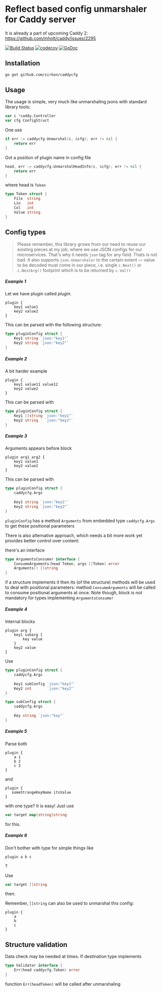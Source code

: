 # Reflect based config unmarshaler for Caddy server

It is already a part of upcoming Caddy 2: https://github.com/mholt/caddy/issues/2295

[![Build Status](https://travis-ci.org/sirkon/caddycfg.svg?branch=master)](https://travis-ci.org/sirkon/caddycfg) [![codecov](https://codecov.io/gh/sirkon/caddycfg/branch/master/graph/badge.svg)](https://codecov.io/gh/sirkon/caddycfg) [![GoDoc](https://godoc.org/github.com/sirkon/caddycfg?status.svg)](https://godoc.org/github.com/sirkon/caddycfg) 

## Installation

```bash
go get github.com/sirkon/caddycfg
``` 

## Usage

The usage is simple, very much like unmarshaling jsons with standard library tools:

```go
var c *caddy.Controller
var cfg ConfigStruct
```

One use
```go
if err := caddycfg.Unmarshal(c, &cfg); err != nil {
    return err
}
```

Got a position of plugin name in config file
```go
head, err := caddycfg.UnmarshalHeadInfo(c, &cfg); err != nil {
    return err
}
```
where head is `Token`
```go
type Token struct {
    File  string
    Lin   int
    Col   int
    Value string
}
```

## Config types

> Please remember, this library grows from our need to reuse our existing pieces at my job, where we use JSON configs for our microservices. That's why it needs `json` tag for any field. Thats is not bad. It also supports `json.Unmarshaler` to the certain extent — value to be decoded must come in our piece, i.e. single `c.Next()` or `c.NextArg()` footprint which is to be returned by `c.Val()`


##### Example 1

Let we have plugin called _plugin_.
 
```
plugin {
    key1 value1
    key2 value2
}
```

This can be parsed with the following structure: 

```go
type pluginConfig struct {
	Key1 string `json:"key1"`
	Key2 string `json:"key2"`
} 
```


##### Example 2


A bit harder example

```
plugin {
    key1 value11 value12
    key2 value2
}
```

This can be parsed with

```go
type pluginConfig struct {
	Key1 []string `json:"key1"`
	Key2 string   `json:"key2"`
}
```


##### Example 3

Arguments appears before block

```
plugin arg1 arg2 {
    key1 value1
    key2 value2
}
```

This can be parsed with

```go
type pluginConfig struct {
	caddycfg.Args
	
	Key1 string `json:"key1"`
	Key2 string `json:"key2"`
}
```

`pluginConfig` has a method `Arguments` from embedded type `caddycfg.Args` to get these positional parameters

There is also alternative approach, which needs a bit more work yet provides better control over content: 

there's an interface 

```go
type ArgumentsConsumer interface {
    ConsumeArguments(head Token, args []Token) error
    Arguments() []string
}
```

if a structure implements it then its (of the structure) methods will be used to deal with positional parameters:
method `ConsumeArguments` will be called to consume positional arguments at once. Note though, block is not mandatory 
for types implementing `ArgumentsConsumer`


##### Example 4

Internal blocks

```
plugin arg {
    key1 subarg {
        key value
    }
    key2 value
}
```

Use

```go
type pluginConfig struct {
    caddycfg.Args
    
    Key1 subConfig `json:"key1"`
    Key2 int       `json:"key2"`
}

type subConfig struct {
    caddycfg.Args
    
    Key string `json:"key"`
}
```

##### Example 5

Parse both

```
plugin {
    a 1
    b 2
    c 3
}
```

and

```
plugin {
   someStrangeKeyName itsValue
}
```

with one type? It is easy! Just use

```go
var target map[string]string
```

for this.

##### Example 6

Don't bother with type for simple things like

```
plugin a b c
```
?

Use

```go
var target []string
```

then.

Remember, `[]string` can also be used to unmarshal this config:


```
plugin {
    a
    b
    c
}
```

## Structure validation

Data check may be needed at times. If destination type implements 

```go
type Validator interface {
	Err(head caddycfg.Token) error
}
```

function `Err(headToken)` will be called after unmarshaling 
